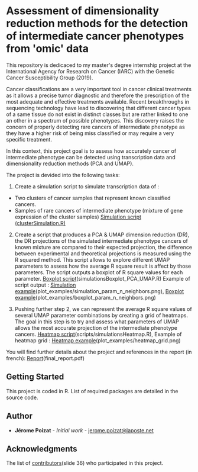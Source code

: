 # Assessment of dimensionality reduction methods for the detection of intermediate cancer phenotypes from 'omic' data

This repository is dedicaced to my master's degree internship project at the International Agency for Research on Cancer (IARC) with the Genetic Cancer Susceptibility Group (2019).

Cancer classifications are a very important tool in cancer clinical treatments as it allows a precise tumor diagnostic and therefore the prescription of the most adequate and effective treatments available.
Recent breakthroughs in sequencing technology have lead to discovering that different cancer types of a same tissue do not exist in distinct classes but are rather linked to one an other in a spectrum of possible phenotypes. This discovery raises the concern of properly detecting rare cancers of intermediate phenotype as they have a higher risk of being miss classified or may require a very specific treatment.

In this context, this project goal is to assess how accurately cancer of intermediate phenotype can be detected using transcription data and dimensionality reduction methods (PCA and UMAP).

The project is devided into the following tasks:

1) Create a simulation script to simulate transcription data of :
- Two clusters of cancer samples that represent known classified cancers.
- Samples of rare cancers of intermediate phenotype (mixture of gene expression of the cluster samples)
[Simulation script (clusterSimulation.R)](scripts/clusterSimulation.R)

2) Create a script that produces a PCA & UMAP dimension reduction (DR), the DR projections of the simulated intermediate phenotype cancers of known mixture are compared to their expected projection, the difference between experimental and theoretical projections is measured using the R squared method.
This script allows to explore different UMAP parameters to assess how the average R square result is affect by those parameters.
The script outputs a boxplot of R square values for each parameter. 
[Boxplot script](scripts/simulationsBoxplot_PCA_UMAP.R)(simulationsBoxplot_PCA_UMAP.R)
Example of script output : 
[Simulation example](plot_examples/simulation_param_n_neighbors.png)(plot_examples/simulation_param_n_neighbors.png), 
[Boxplot example](plot_examples/boxplot_param_n_neighbors.png)(plot_examples/boxplot_param_n_neighbors.png)

3) Pushing further step 2, we can represent the average R square values of several UMAP parameter combinations by creating a grid of heatmaps. The goal in this step is to try and assess what parameters of UMAP allows the most accurate projection of the intermediate phenotype cancers.
[Heatmap script](scripts/simulationsHeatmap.R)(scripts/simulationsHeatmap.R), 
Example of heatmap grid : [Heatmap example](plot_examples/heatmap_grid.png)(plot_examples/heatmap_grid.png)

You will find further details about the project and references in the report (in french): [Report](final_report.pdf)(final_report.pdf)


## Getting Started

This project is coded in R. List of required packages are detailed in the source code.

## Author

* **Jérome Poizat** - *Initial work* - [jerome.poizat@laposte.net](mailto:jerome.poizat@laposte.net)

## Acknowledgments

The list of [contributors](presentation_support.pdf)(slide 36) who participated in this project.
